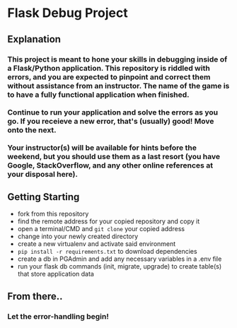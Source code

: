 # Flask Debug Project

## Explanation

### This project is meant to hone your skills in debugging inside of a Flask/Python application. This repository is riddled with errors, and you are expected to pinpoint and correct them without assistance from an instructor. The name of the game is to have a fully functional application when finished. <br /><br /> Continue to run your application and solve the errors as you go. If you receieve a new error, that's (usually) good! Move onto the next. <br /><br /> Your instructor(s) will be available for hints before the weekend, but you should use them as a last resort (you have Google, StackOverflow, and any other online references at your disposal here).

## Getting Starting
   - fork from this repository
   - find the remote address for your copied repository and copy it
   - open a terminal/CMD and `git clone` your copied address
   - change into your newly created directory
   - create a new virtualenv and activate said environment
   - `pip install -r requirements.txt` to download dependencies
   - create a db in PGAdmin and add any necessary variables in a .env file
   - run your flask db commands (init, migrate, upgrade) to create table(s) that store application data

## From there..
### Let the error-handling begin!